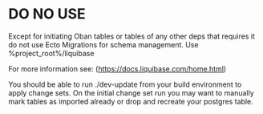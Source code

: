 DO NO USE
=================================

Except for initiating Oban tables or tables of any other deps that requires it do not use Ecto Migrations for schema management.
Use  %project_root%/liquibase  

For more information see: (https://docs.liquibase.com/home.html)

You should be able to run ./dev-update from your build environment to apply change sets. 
On the initial change set run you may want to manually mark tables as imported already or drop and recreate your postgres table. 